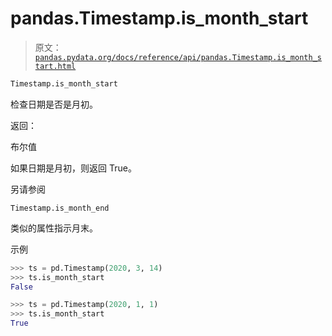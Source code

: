# pandas.Timestamp.is_month_start

> 原文：[`pandas.pydata.org/docs/reference/api/pandas.Timestamp.is_month_start.html`](https://pandas.pydata.org/docs/reference/api/pandas.Timestamp.is_month_start.html)

```py
Timestamp.is_month_start
```

检查日期是否是月初。

返回：

布尔值

如果日期是月初，则返回 True。

另请参阅

`Timestamp.is_month_end`

类似的属性指示月末。

示例

```py
>>> ts = pd.Timestamp(2020, 3, 14)
>>> ts.is_month_start
False 
```

```py
>>> ts = pd.Timestamp(2020, 1, 1)
>>> ts.is_month_start
True 
```
